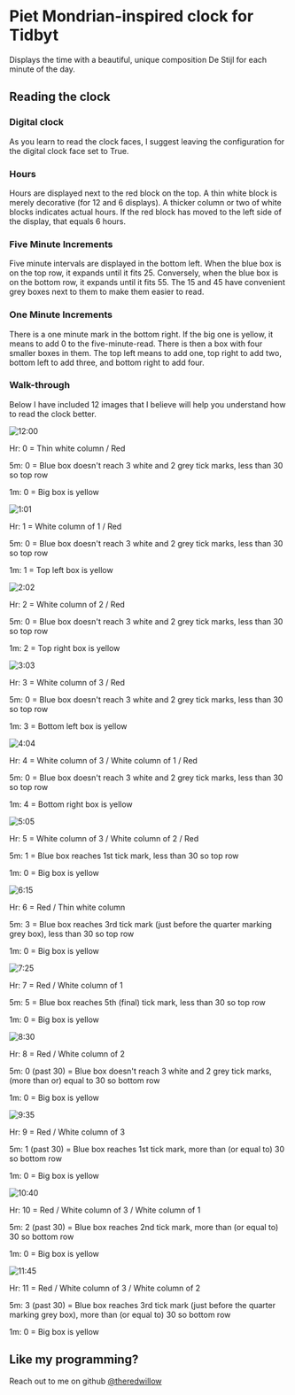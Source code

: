 # Piet Mondrian-inspired clock for Tidbyt

Displays the time with a beautiful, unique composition De Stijl for each minute of the day.

## Reading the clock
### Digital clock
As you learn to read the clock faces, I suggest leaving the configuration for the digital clock face set to True.

### Hours
Hours are displayed next to the red block on the top.
A thin white block is merely decorative (for 12 and 6 displays). A thicker column or two of white blocks indicates actual hours. If the red block has moved to the left side of the display, that equals 6 hours.

### Five Minute Increments
Five minute intervals are displayed in the bottom left. When the blue box is on the top row, it expands until it fits 25. Conversely, when the blue box is on the bottom row, it expands until it fits 55. The 15 and 45 have convenient grey boxes next to them to make them easier to read.

### One Minute Increments
There is a one minute mark in the bottom right. If the big one is yellow, it means to add 0 to the five-minute-read. There is then a box with four smaller boxes in them. The top left means to add one, top right to add two, bottom left to add three, and bottom right to add four.

### Walk-through
Below I have included 12 images that I believe will help you understand how to read the clock better.

![12:00](tutorial-images/12_00.jpg)

Hr: 0 = Thin white column / Red

5m: 0 = Blue box doesn't reach 3 white and 2 grey tick marks, less than 30 so top row

1m: 0 = Big box is yellow

![1:01](tutorial-images/01_01.jpg)

Hr: 1 = White column of 1 / Red

5m: 0 = Blue box doesn't reach 3 white and 2 grey tick marks, less than 30 so top row

1m: 1 = Top left box is yellow

![2:02](tutorial-images/02_02.jpg)

Hr: 2 = White column of 2 / Red

5m: 0 = Blue box doesn't reach 3 white and 2 grey tick marks, less than 30 so top row

1m: 2 = Top right box is yellow

![3:03](tutorial-images/03_03.jpg)

Hr: 3 = White column of 3 / Red

5m: 0 = Blue box doesn't reach 3 white and 2 grey tick marks, less than 30 so top row

1m: 3 = Bottom left box is yellow

![4:04](tutorial-images/04_04.jpg)

Hr: 4 = White column of 3 / White column of 1 / Red

5m: 0 = Blue box doesn't reach 3 white and 2 grey tick marks, less than 30 so top row

1m: 4 = Bottom right box is yellow

![5:05](tutorial-images/05_05.jpg)

Hr: 5 = White column of 3 / White column of 2 / Red

5m: 1 = Blue box reaches 1st tick mark, less than 30 so top row

1m: 0 = Big box is yellow

![6:15](tutorial-images/06_15.jpg)

Hr: 6 = Red / Thin white column

5m: 3 = Blue box reaches 3rd tick mark (just before the quarter marking grey box), less than 30 so top row

1m: 0 = Big box is yellow

![7:25](tutorial-images/07_25.jpg)

Hr: 7 = Red / White column of 1

5m: 5 = Blue box reaches 5th (final) tick mark, less than 30 so top row

1m: 0 = Big box is yellow

![8:30](tutorial-images/08_30.jpg)

Hr: 8 = Red / White column of 2

5m: 0 (past 30) = Blue box doesn't reach 3 white and 2 grey tick marks, (more than or) equal to 30 so bottom row

1m: 0 = Big box is yellow

![9:35](tutorial-images/09_35.jpg)

Hr: 9 = Red / White column of 3

5m: 1 (past 30) = Blue box reaches 1st tick mark, more than (or equal to) 30 so bottom row

1m: 0 = Big box is yellow

![10:40](tutorial-images/10_40.jpg)

Hr: 10 = Red / White column of 3 / White column of 1

5m: 2 (past 30) = Blue box reaches 2nd tick mark, more than (or equal to) 30 so bottom row

1m: 0 = Big box is yellow

![11:45](tutorial-images/11_45.jpg)

Hr: 11 = Red / White column of 3 / White column of 2

5m: 3 (past 30) = Blue box reaches 3rd tick mark (just before the quarter marking grey box), more than (or equal to) 30 so bottom row

1m: 0 = Big box is yellow

## Like my programming?
Reach out to me on github [@theredwillow](https://github.com/theredwillow)
